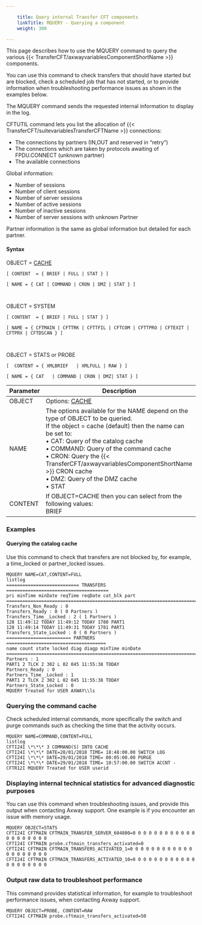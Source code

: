 ```yaml
---

    title: Query internal Transfer CFT components
    linkTitle: MQUERY - Querying a component 
    weight: 300

---
```

This page describes how to use the <span id="MQUERY_command"></span>MQUERY
command to query the various {{< TransferCFT/axwayvariablesComponentShortName  >}} components.

You can use this command to check transfers that should have started but are blocked, check a scheduled job that has not started, or to provide information when troubleshooting performance issues as shown in the examples below.

The MQUERY command sends the requested internal information to display in the log.

CFTUTIL command lets you list the allocation of {{< TransferCFT/suitevariablesTransferCFTName  >}} connections:

- The connections by partners (IN,OUT and reserved in “retry”)
- The connections which are taken by protocols awaiting of FPDU.CONNECT (unknown partner)
- The available connections

Global information:

- Number of sessions
- Number of client sessions
- Number of server sessions
- Number of active sessions
- Number of inactive sessions
- Number of server sessions with unknown Partner

Partner information is the same as global information but detailed for each partner.

#### Syntax

OBJECT = <u>CACHE</u>

`[ CONTENT  = { BRIEF | FULL | STAT } ]`

`[ NAME = { CAT | COMMAND | CRON | DMZ | STAT } ]`

` `

OBJECT = SYSTEM

`[ CONTENT  = { BRIEF | FULL | STAT } ]`

`[ NAME = { CFTMAIN | CFTTRK | CFTTFIL | CFTCOM | CFTTPRO | CFTEXIT | CFTPRX | CFTDSCAN } ]`

` `

OBJECT = STATS or PROBE

`[  CONTENT = { XMLBRIEF   | XMLFULL | RAW } ]`

`[ NAME = { CAT   | COMMAND | CRON | DMZ| STAT } ]`


| Parameter  |  Description  |
| --- | --- |
| OBJECT  | Options: <u>CACHE</u> | SYSTEM | STATS | PROBE | TRACE (obsolete)  |
| NAME  | The options available for the NAME depend on the type of OBJECT to be queried.<br/> If the object = cache (default) then the name can be set to:<br/> • CAT: Query of the catalog cache<br/> • COMMAND: Query of the command cache<br/> • CRON: Query the {{< TransferCFT/axwayvariablesComponentShortName  >}} CRON cache<br/> • DMZ: Query of the DMZ cache<br/> • STAT |
| CONTENT  | If OBJECT=CACHE then you can select from the following values:<br/> BRIEF| FULL | STAT - or - XMLBRIEF| XMLFULL | RAW |


### Examples

#### Querying the catalog cache

Use this command to check that transfers are not blocked by, for example, a time\_locked or partner\_locked issues.

```
MQUERY NAME=CAT,CONTENT=FULL
listlog
=========================== TRANSFERS ======================================
pri minTime minDate reqTime reqDate cat_blk part
============================================================================
Transfers_Non_Ready : 0
Transfers_Ready : 0 ( 0 Partners )
Transfers_Time__Locked : 2 ( 1 Partners )
128 11:49:12 TODAY 11:49:12 TODAY 1780 PART1
128 11:49:14 TODAY 11:49:31 TODAY 1781 PART1
Transfers_State_Locked : 0 ( 0 Partners )
======================== PARTNERS =====================================
name count state locked diag diagp minTime minDate
=======================================================================
Partners : 1
PART1 2 TLCK 2 302 L 02 045 11:55:38 TODAY
Partners_Ready : 0
Partners_Time__Locked : 1
PART1 2 TLCK 2 302 L 02 045 11:55:38 TODAY
Partners_State_Locked : 0
MQUERY Treated for USER AXWAY\\ls
```

### Querying the command cache

Check scheduled internal commands, more specifically the switch and purge commands such as checking the time that the activity occurs.

```
MQUERY NAME=COMMAND,CONTENT=FULL
listlog
CFTI24I \*\*\* 3 COMMAND(S) INTO CACHE
CFTI24I \*\*\* DATE=28/01/2018 TIME= 18:48:00.00 SWITCH LOG
CFTI24I \*\*\* DATE=29/01/2018 TIME= 00:05:00.00 PURGE
CFTI24I \*\*\* DATE=29/01/2018 TIME= 10:57:00.00 SWITCH ACCNT -
CFTR12I MQUERY Treated for USER userid
```

### Displaying internal technical statistics for advanced diagnostic purposes

You can use this command when troubleshooting issues, and provide this output when contacting Axway support. One example is if you encounter an issue with memory usage.

```
MQUERY OBJECT=STATS
CFTI24I CFTMAIN CFTMAIN_TRANSFER_SERVER_604800=0 0 0 0 0 0 0 0 0 0 0 0 0 0 0 0 0 0 0 0
CFTI24I CFTMAIN probe.cftmain_transfers_activated=0
CFTI24I CFTMAIN CFTMAIN_TRANSFERS_ACTIVATED_1=0 0 0 0 0 0 0 0 0 0 0 0 0 0 0 0 0 0 0 0
CFTI24I CFTMAIN CFTMAIN_TRANSFERS_ACTIVATED_10=0 0 0 0 0 0 0 0 0 0 0 0 0 0 0 0 0 0 0 0
```

### Output raw data to troubleshoot performance

This command provides statistical information, for example to troubleshoot performance issues, when contacting Axway support.

```
MQUERY OBJECT=PROBE, CONTENT=RAW
CFTI24I CFTMAIN probe.cftmain_transfers_activated=50
```
